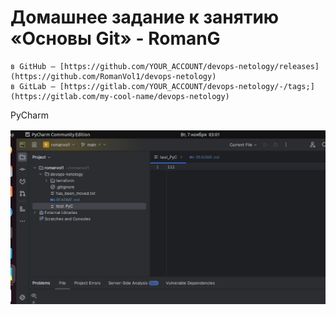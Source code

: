 # Домашнее задание к занятию «Основы Git» - RomanG

```
в GitHub — [https://github.com/YOUR_ACCOUNT/devops-netology/releases](https://github.com/RomanVol1/devops-netology)
в GitLab — [https://gitlab.com/YOUR_ACCOUNT/devops-netology/-/tags;](https://gitlab.com/my-cool-name/devops-netology)
```

PyCharm

![task4](https://github.com/RomanVol1/sysadm-homeworks/blob/devsys10/02-git-02-base/img/task4.jpg)
